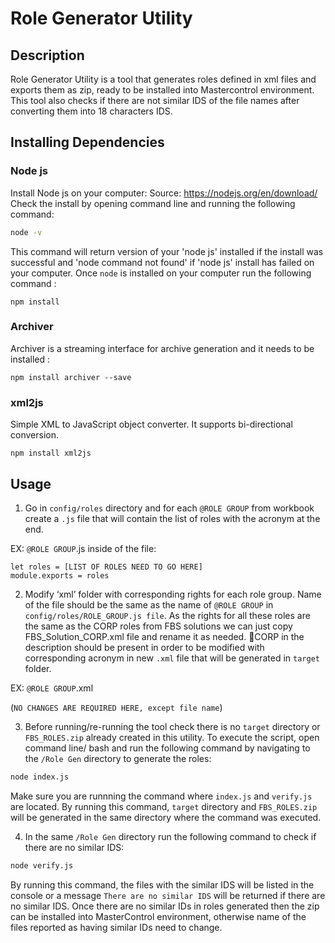 # Role Generator Utility

## Description

Role Generator Utility is a tool that generates roles defined in xml files and exports them as zip, ready to be installed into Mastercontrol environment. This tool also checks if there are not similar IDS of the file names after converting them into 18 characters IDS.

## Installing Dependencies

### Node js

Install Node js on your computer:
    Source: https://nodejs.org/en/download/
Check the install by opening command line and running the following command:

```bash
node -v
```
This command will return version of your 'node js' installed if the install was successful and 'node command not found' if 'node js' install has failed on your computer.
Once `node` is installed on your computer run the following command :
```
npm install
```
### Archiver 
Archiver is a streaming interface for archive generation and it needs to be installed :
```
npm install archiver --save

```
### xml2js
Simple XML to JavaScript object converter. It supports bi-directional conversion. 
```
npm install xml2js
```
## Usage
1. Go in `config/roles` directory and for each `@ROLE GROUP` from workbook create a `.js` file that will contain the list of roles with the acronym at the end.

EX: 
`@ROLE GROUP`.js 
inside of the file:
```
let roles = [LIST OF ROLES NEED TO GO HERE]
module.exports = roles
```

2. Modify ‘xml’ folder with corresponding rights for each role group. Name of the file should be the same as the name of `@ROLE GROUP` in `config/roles/ROLE_GROUP.js file`. As the rights for all these roles are the same as the CORP roles from FBS solutions we can just copy FBS_Solution_CORP.xml file and rename it as needed. CORP in the description should be present in order to be modified with corresponding acronym in new `.xml` file that will be generated in `target` folder.


EX: 
`@ROLE GROUP`.xml 

(`NO CHANGES ARE REQUIRED HERE, except file name`)

3. Before running/re-running the tool check there is no `target` directory or `FBS_ROLES.zip` already created in this utility.
To execute the script, open command line/ bash and run the following command by navigating to the `/Role Gen` directory to generate the roles:

 ```bash
 node index.js
 ```
 Make sure you are runnning the command where `index.js` and `verify.js` are located.
 By running this command, `target` directory and `FBS_ROLES.zip` will be generated in the same directory where the command was executed.

4. In the same `/Role Gen` directory run the following command to check if there are no similar IDS:

 ```bash
 node verify.js
 ```
By running this command, the files with the similar IDS will be listed in the console or a message `There are no similar IDS` will be returned if there are no similar IDS. Once there are no similar IDs in roles generated then the zip can be installed into MasterControl environment, otherwise name of the files reported as having similar IDs need to change.

